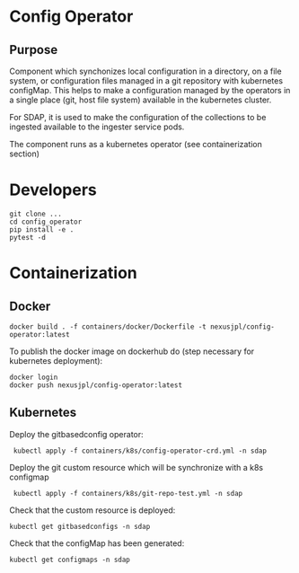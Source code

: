 # Config Operator

## Purpose

Component which synchonizes local configuration in a directory, on a file system, or configuration files managed in a git repository with kubernetes configMap.
This helps to make a configuration managed by the operators in a single place (git, host file system) available in the kubernetes cluster.

For SDAP, it is used to make the configuration of the collections to be ingested available to the ingester service pods.

The component runs as a kubernetes operator (see containerization section)

# Developers

    git clone ...
    cd config_operator
    pip install -e .
    pytest -d

# Containerization

## Docker

    docker build . -f containers/docker/Dockerfile -t nexusjpl/config-operator:latest
        
To publish the docker image on dockerhub do (step necessary for kubernetes deployment):

    docker login
    docker push nexusjpl/config-operator:latest
    
## Kubernetes
    
Deploy the gitbasedconfig operator:

     kubectl apply -f containers/k8s/config-operator-crd.yml -n sdap
     
Deploy the git custom resource which will be synchronize with a k8s configmap

     kubectl apply -f containers/k8s/git-repo-test.yml -n sdap
     
Check that the custom resource is deployed:

    kubectl get gitbasedconfigs -n sdap
    
Check that the configMap has been generated:

    kubectl get configmaps -n sdap
    

    
    